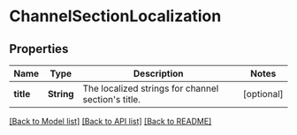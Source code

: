 # ChannelSectionLocalization

## Properties
Name | Type | Description | Notes
------------ | ------------- | ------------- | -------------
**title** | **String** | The localized strings for channel section&#39;s title. | [optional] 

[[Back to Model list]](../README.md#documentation-for-models) [[Back to API list]](../README.md#documentation-for-api-endpoints) [[Back to README]](../README.md)


